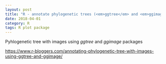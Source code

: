 ```yaml
---
layout: post
title: "R - annotate phylogenetic trees (<em>ggtree</em> and <em>ggimage</em> packages)"
date: 2018-04-01
category: R
tags: R plot package
---
```


Pyhlogenetic tree with images using <em>ggtree</em> and <em>ggimage</em> packages

https://www.r-bloggers.com/annotating-phylogenetic-tree-with-images-using-ggtree-and-ggimage/
